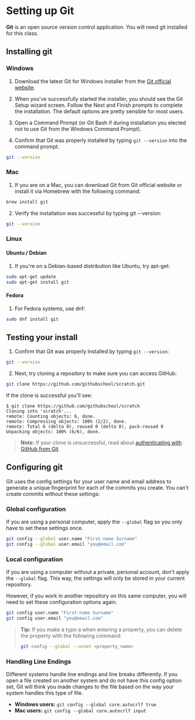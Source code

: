 # Setting up Git

**Git** is an open source version control application. You will need git installed for this class.


## Installing git

### Windows

1. Download the latest Git for Windows installer from the [Git official website](https://git-scm.com/download/win).

2. When you've successfully started the installer, you should see the Git Setup wizard screen. Follow the Next and Finish prompts to complete the installation. The default options are pretty sensible for most users.

3. Open a Command Prompt (or Git Bash if during installation you elected not to use Git from the Windows Command Prompt).

4. Confirm that Git was properly installed by typing `git --version` into the command prompt.

```bash
git --version
```

### Mac

1. If you are on a Mac, you can download Git from Git official website or install it via Homebrew with the following command:

```bash
brew install git
```

2. Verify the installation was successful by typing git --version:

```bash
git --version
```

### Linux

#### Ubuntu / Debian

1. If you're on a Debian-based distribution like Ubuntu, try apt-get:

```bash
sudo apt-get update
sudo apt-get install git
```
#### Fedora

1. For Fedora systems, use dnf:

```bash
sudo dnf install git
```

## Testing your install

1. Confirm that Git was properly installed by typing `git --version`:

```bash
git --version
```

2. Next, try cloning a repository to make sure you can access GitHub:

```sh
git clone https://github.com/githubschool/scratch.git
```

If the clone is successful you'll see:

```shell-session
$ git clone https://github.com/githubschool/scratch
Cloning into 'scratch'...
remote: Counting objects: 6, done.
remote: Compressing objects: 100% (2/2), done.
remote: Total 6 (delta 0), reused 0 (delta 0), pack-reused 0
Unpacking objects: 100% (6/6), done.
```

> **Note:** If your clone is unsuccessful, read about [authenticating with GitHub from Git](https://docs.github.com/github/getting-started-with-github/set-up-git#next-steps-authenticating-with-github-from-git). 


## Configuring git

Git uses the config settings for your user name and email address to generate a unique fingerprint for each of the commits you create. You can't create commits without these settings:

### Global configuration

If you are using a personal computer, apply the `--global` flag so you only have to set these settings once.

```sh
git config --global user.name "First-name Surname"
git config --global user.email "you@email.com"
```

### Local configuration

If you are using a computer without a private, personal account, don't apply the `--global` flag. This way, the settings will only be stored in your current repository. 

However, if you work in another repository on this same computer, you will need to set these configuration options again.

```sh
git config user.name "First-name Surname"
git config user.email "you@email.com"
```

> **Tip:** If you make a typo a when entering a property, you can delete the property with the following command:
>
> ```sh
> git config --global --unset <property_name>
> ```

### Handling Line Endings

Different systems handle line endings and line breaks differently. If you open a file created on another system and do not have this config option set, Git will think you made changes to the file based on the way your system handles this type of file.

- **Windows users:** `git config --global core.autocrlf true`
- **Mac users:** `git config --global core.autocrlf input`
